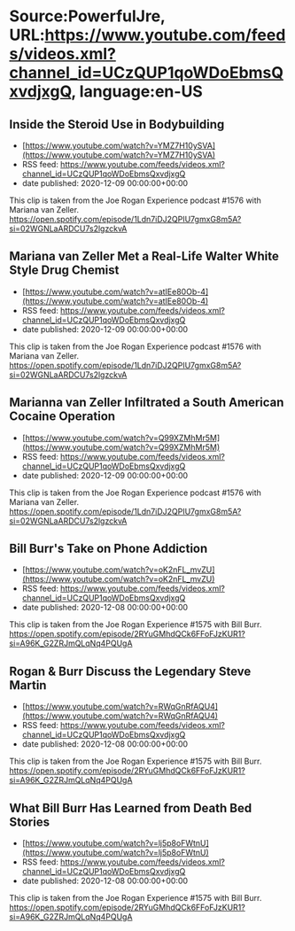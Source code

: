 # Source:PowerfulJre, URL:https://www.youtube.com/feeds/videos.xml?channel_id=UCzQUP1qoWDoEbmsQxvdjxgQ, language:en-US

## Inside the Steroid Use in Bodybuilding
 - [https://www.youtube.com/watch?v=YMZ7H10ySVA](https://www.youtube.com/watch?v=YMZ7H10ySVA)
 - RSS feed: https://www.youtube.com/feeds/videos.xml?channel_id=UCzQUP1qoWDoEbmsQxvdjxgQ
 - date published: 2020-12-09 00:00:00+00:00

This clip is taken from the Joe Rogan Experience podcast #1576 with Mariana van Zeller. https://open.spotify.com/episode/1Ldn7iDJ2QPIU7gmxG8m5A?si=02WGNLaARDCU7s2lgzckvA

## Mariana van Zeller Met a Real-Life Walter White Style Drug Chemist
 - [https://www.youtube.com/watch?v=atIEe80Ob-4](https://www.youtube.com/watch?v=atIEe80Ob-4)
 - RSS feed: https://www.youtube.com/feeds/videos.xml?channel_id=UCzQUP1qoWDoEbmsQxvdjxgQ
 - date published: 2020-12-09 00:00:00+00:00

This clip is taken from the Joe Rogan Experience podcast #1576 with Mariana van Zeller. https://open.spotify.com/episode/1Ldn7iDJ2QPIU7gmxG8m5A?si=02WGNLaARDCU7s2lgzckvA

## Marianna van Zeller Infiltrated a South American Cocaine Operation
 - [https://www.youtube.com/watch?v=Q99XZMhMr5M](https://www.youtube.com/watch?v=Q99XZMhMr5M)
 - RSS feed: https://www.youtube.com/feeds/videos.xml?channel_id=UCzQUP1qoWDoEbmsQxvdjxgQ
 - date published: 2020-12-09 00:00:00+00:00

This clip is taken from the Joe Rogan Experience podcast #1576 with Mariana van Zeller. https://open.spotify.com/episode/1Ldn7iDJ2QPIU7gmxG8m5A?si=02WGNLaARDCU7s2lgzckvA

## Bill Burr's Take on Phone Addiction
 - [https://www.youtube.com/watch?v=oK2nFL_mvZU](https://www.youtube.com/watch?v=oK2nFL_mvZU)
 - RSS feed: https://www.youtube.com/feeds/videos.xml?channel_id=UCzQUP1qoWDoEbmsQxvdjxgQ
 - date published: 2020-12-08 00:00:00+00:00

This clip is taken from the Joe Rogan Experience #1575 with Bill Burr. https://open.spotify.com/episode/2RYuGMhdQCk6FFoFJzKUR1?si=A96K_G2ZRJmQLqNq4PQUgA

## Rogan & Burr Discuss the Legendary Steve Martin
 - [https://www.youtube.com/watch?v=RWqGnRfAQU4](https://www.youtube.com/watch?v=RWqGnRfAQU4)
 - RSS feed: https://www.youtube.com/feeds/videos.xml?channel_id=UCzQUP1qoWDoEbmsQxvdjxgQ
 - date published: 2020-12-08 00:00:00+00:00

This clip is taken from the Joe Rogan Experience #1575 with Bill Burr. https://open.spotify.com/episode/2RYuGMhdQCk6FFoFJzKUR1?si=A96K_G2ZRJmQLqNq4PQUgA

## What Bill Burr Has Learned from Death Bed Stories
 - [https://www.youtube.com/watch?v=lj5p8oFWtnU](https://www.youtube.com/watch?v=lj5p8oFWtnU)
 - RSS feed: https://www.youtube.com/feeds/videos.xml?channel_id=UCzQUP1qoWDoEbmsQxvdjxgQ
 - date published: 2020-12-08 00:00:00+00:00

This clip is taken from the Joe Rogan Experience #1575 with Bill Burr. https://open.spotify.com/episode/2RYuGMhdQCk6FFoFJzKUR1?si=A96K_G2ZRJmQLqNq4PQUgA

